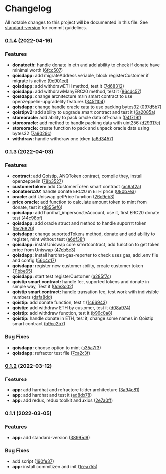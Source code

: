 # Changelog

All notable changes to this project will be documented in this file. See [standard-version](https://github.com/conventional-changelog/standard-version) for commit guidelines.

### [0.1.4](https://github.com/anteqkois/qoisdapp/compare/v0.1.3...v0.1.4) (2022-04-16)


### Features

* **donateeth:** handle donate in eth and add ability to check if donate have minimal worth ([6fcc507](https://github.com/anteqkois/qoisdapp/commit/6fcc507328cb07939cefaa446eb61799941ba82b))
* **qoisdapp:** add migrateAddress veriable, block registerCustomer if migrate is active ([9c901ed](https://github.com/anteqkois/qoisdapp/commit/9c901edd51b992d844f18271ed93cfd5f2bece61))
* **qoisdapp:** add withdrawETH method, test it ([7d68312](https://github.com/anteqkois/qoisdapp/commit/7d683122fb150906b26ae2fbd005b41ba14e9053))
* **qoisdapp:** add withdrawManyERC20 method, test it ([86cdc57](https://github.com/anteqkois/qoisdapp/commit/86cdc570830730a7787b3ebb8aebcc6a4d86e994))
* **qoisdapp:** change architecture main smart contract to use openzeppelin-upgradelity features ([345f104](https://github.com/anteqkois/qoisdapp/commit/345f104a5c50e524e8010c0c1e0c0f7917d8f6e0))
* **qoisdapp:** change handle oracle data to use packing bytes32 ([097d5b7](https://github.com/anteqkois/qoisdapp/commit/097d5b72ee24af9fb35e9787f7d20f7fe2f11b70))
* **qoistipv2:** add ability to upgrade smart contract and test it ([6a2085a](https://github.com/anteqkois/qoisdapp/commit/6a2085a5afc193a1a5d8034b8aecb03df3b9f670))
* **storeoracle:** add ability to pack oracle data off-chain ([04f719f](https://github.com/anteqkois/qoisdapp/commit/04f719f696f375f56bc892ae7745eaf980189edb))
* **storeoracle:** add method to handle packing data with uint256 ([d29317c](https://github.com/anteqkois/qoisdapp/commit/d29317c72b0562057964320497ba64e0aed82c71))
* **storeoracle:** create function to pack and unpack oracle data using bytes32 ([7a9029c](https://github.com/anteqkois/qoisdapp/commit/7a9029c87f497b7f3e9d685bae5913e7b926b6b3))
* **withdraw:** handle withdraw one token ([a6d3457](https://github.com/anteqkois/qoisdapp/commit/a6d345796d6889b6843e267164c4de19de543990))

### [0.1.3](https://github.com/anteqkois/qoisdapp/compare/v0.1.2...v0.1.3) (2022-04-03)


### Features

* **contract:** add Qoistip, ANQToken contract, compile they, install openzeppelin ([78b3527](https://github.com/anteqkois/qoisdapp/commit/78b3527c61286bafaf40ee3137adbea33648c974))
* **customertoken:** add CustomerToken smart contract ([ac9af2a](https://github.com/anteqkois/qoisdapp/commit/ac9af2a6c8f53866741e3d1d3944822394dd8565))
* **donateerc20:** handle donate ERC20 in ETH price ([080b7ea](https://github.com/anteqkois/qoisdapp/commit/080b7ea667fcf5529e783e2e126d731eb41d18fe))
* **oracle:** add Uniswap getPrice function ([26c9eb3](https://github.com/anteqkois/qoisdapp/commit/26c9eb35f2b565d51387da25a665e72c2c3e072d))
* **price oracle:** add  function to calculate amount token to mint from donate, test it ([d855ef6](https://github.com/anteqkois/qoisdapp/commit/d855ef6cd958d52062d16999ef69f2a895ef738b))
* **qoisdapp:** add hardhat_impersonateAccount, use it, first ERC20 donate test ([44c98bf](https://github.com/anteqkois/qoisdapp/commit/44c98bfdcab667aa7d68463746a749dbf9b72427))
* **qoisdapp:** add oracle struct and method to handle suporrrt token ([9e26820](https://github.com/anteqkois/qoisdapp/commit/9e26820b043aed6d1951c9b91938484e7866cc0f))
* **qoisdapp:** change suportedTokens method, donate and add ability to register, mint without test ([a6df38f](https://github.com/anteqkois/qoisdapp/commit/a6df38f44a250a1e2b63c1313f93081e42b29f4b))
* **qoisdapp:** instal Uniswap core smartcontract, add function to get token price from Uniswap ([47cb5c3](https://github.com/anteqkois/qoisdapp/commit/47cb5c3f3cf8a6c5fee99b77fd977c0867f6b527))
* **qoisdapp:** install hardhat-gas-reporter to check uses gas, add .env file and config ([56c4c17](https://github.com/anteqkois/qoisdapp/commit/56c4c170d0d5936d633a0adf083f79447d97d442))
* **qoisdapp:** register new customer ability, create customer token ([11bbe65](https://github.com/anteqkois/qoisdapp/commit/11bbe653ae259b4aea9d6a22e92ed8cff9af030d))
* **qoisdapp:** start test registerCustomer ([a285f7c](https://github.com/anteqkois/qoisdapp/commit/a285f7c406eaab3e3161eb09032317f3ba8fe569))
* **qoistip smart contract:** handle fee, suported tokens and donate in simple way, Test it ([0de3c02](https://github.com/anteqkois/qoisdapp/commit/0de3c023233ceaafc8d5d7d4b50d2e37b29f2bbf))
* **qoistip smart contract:** handle transation fee, test work with indivisible numbers ([dafa8dd](https://github.com/anteqkois/qoisdapp/commit/dafa8dd7ebb373ece0dc65e4bf37b0e2c79951c4))
* **qoistip:** add donate function, test it ([1c66943](https://github.com/anteqkois/qoisdapp/commit/1c669437ceb179128da7548444d1e8ab85c4cc8a))
* **qoistip:** add withdraw ETH by customer, test it ([d08a974](https://github.com/anteqkois/qoisdapp/commit/d08a9742230561971890af9cd30e85f820fc0465))
* **qoistip:** add withdraw function, test it ([b96c0a8](https://github.com/anteqkois/qoisdapp/commit/b96c0a8103c4c6668386a2255f73371231dee648))
* **qoistip:** handle donate in ETH, test it, change some names in Qoistip smart contract ([b9cc2b7](https://github.com/anteqkois/qoisdapp/commit/b9cc2b75deb3985ff40152be82aeb96e228a51c8))


### Bug Fixes

* **qoisdapp:** choose option to mint ([b35a7f3](https://github.com/anteqkois/qoisdapp/commit/b35a7f35be478757862acf5c996ae6df510fa3fb))
* **qoisdapp:** refractor test file ([7ca2c3f](https://github.com/anteqkois/qoisdapp/commit/7ca2c3f0ff01883159d4f923d89cd70a70dd546c))

### [0.1.2](https://github.com/anteqkois/qoisdapp/compare/v0.1.1...v0.1.2) (2022-03-12)


### Features

* **app:** add hardhat and refractore folder architecture ([3a94c81](https://github.com/anteqkois/qoisdapp/commit/3a94c81a2ecb30bc3b35aeac9a90dd90235257f8))
* **app:** add hardhat and test it ([ad8db78](https://github.com/anteqkois/qoisdapp/commit/ad8db78060f37d91320f100ab88f05e39484750c))
* **app:** add redux, redux toolkit and axios ([2e7a0ff](https://github.com/anteqkois/qoisdapp/commit/2e7a0ff4f4c236c8d1efe30046a355960b60109c))

### 0.1.1 (2022-03-05)


### Features

* **app:** add standard-version ([38997d9](https://github.com/anteqkois/nextjs-boilerplate/commit/38997d9e7cf955a4dca008c820d1ef2173b0112c))


### Bug Fixes

* add script ([190fe37](https://github.com/anteqkois/nextjs-boilerplate/commit/190fe377fb4fea3c5c620702abff3ca79ae6296a))
* **app:** install commitizen and init ([1eea755](https://github.com/anteqkois/nextjs-boilerplate/commit/1eea755e938ed0bf653ffcd90d3bfc78e1c48c24))
